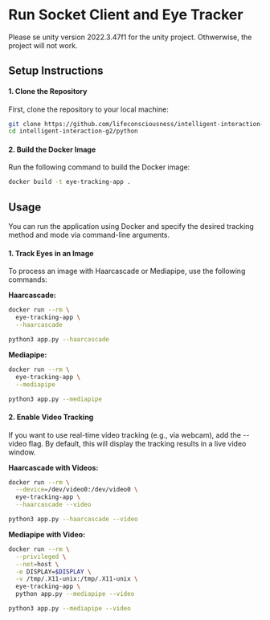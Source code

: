 
# Run Socket Client and Eye Tracker

Please se unity version 2022.3.47f1 for the unity project. Othwerwise, the project will not work.

## Setup Instructions

#### 1. Clone the Repository
First, clone the repository to your local machine:

```bash
git clone https://github.com/lifeconsciousness/intelligent-interaction-g2.git
cd intelligent-interaction-g2/python
```

#### 2. Build the Docker Image
Run the following command to build the Docker image:

```bash
docker build -t eye-tracking-app .
```

## Usage

You can run the application using Docker and specify the desired tracking method and mode via command-line arguments.

#### 1. Track Eyes in an Image
To process an image with Haarcascade or Mediapipe, use the following commands:

**Haarcascade:**

```bash
docker run --rm \
  eye-tracking-app \
  --haarcascade
```

```bash
python3 app.py --haarcascade
```

**Mediapipe:**

```bash
docker run --rm \
  eye-tracking-app \
  --mediapipe
```

```bash
python3 app.py --mediapipe
```

#### 2. Enable Video Tracking
If you want to use real-time video tracking (e.g., via webcam), add the --video flag. By default, this will display the tracking results in a live video window.

**Haarcascade with Videos:**

```bash
docker run --rm \
  --device=/dev/video0:/dev/video0 \
  eye-tracking-app \
  --haarcascade --video
```

```bash
python3 app.py --haarcascade --video
```

**Mediapipe with Video:**

```bash
docker run --rm \
  --privileged \
  --net=host \
  -e DISPLAY=$DISPLAY \
  -v /tmp/.X11-unix:/tmp/.X11-unix \
  eye-tracking-app \
  python app.py --mediapipe --video
```

```bash
python3 app.py --mediapipe --video
```